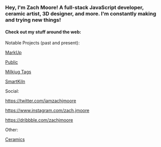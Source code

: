 ### Hey, I'm Zach Moore! A full-stack JavaScript developer, ceramic artist, 3D designer, and more. I'm constantly making and trying new things!

#### Check out my stuff around the web:

Notable Projects (past and present):

[MarkUp](https://github.com/ZachJMoore/markup-updates)

[Public](https://public.milkjug.io/)

[Milkjug Tags](https://tags.milkjug.io/)

[SmartKiln](https://smartkiln.net/)

Social:

https://twitter.com/iamzachjmoore

https://www.instagram.com/zach.jmoore

https://dribbble.com/zachjmoore

Other:

[Ceramics](https://photos.app.goo.gl/4Ec2BH4bYmi57Qj98)

<!--
**ZachJMoore/zachjmoore** is a ✨ _special_ ✨ repository because its `README.md` (this file) appears on your GitHub profile.

Here are some ideas to get you started:

- 🔭 I’m currently working on ...
- 🌱 I’m currently learning ...
- 👯 I’m looking to collaborate on ...
- 🤔 I’m looking for help with ...
- 💬 Ask me about ...
- 📫 How to reach me: ...
- 😄 Pronouns: ...
- ⚡ Fun fact: ...
-->
